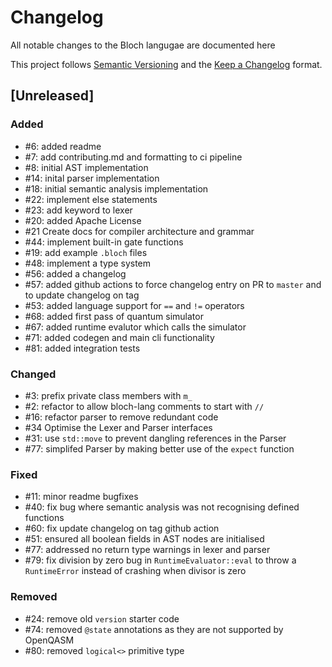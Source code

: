 # Changelog

All notable changes to the Bloch langugae are documented here

This project follows [Semantic Versioning](https://semver.org/) and the [Keep a Changelog](https://keepachangelog.com/en/1.0.0/) format. 

## [Unreleased]
### Added
- #6: added readme
- #7: add contributing.md and formatting to ci pipeline
- #8: initial AST implementation 
- #14: inital parser implementation
- #18: initial semantic analysis implementation 
- #22: implement else statements 
- #23: add keyword to lexer
- #20: added Apache License
- #21 Create docs for compiler architecture and grammar
- #44: implement built-in gate functions
- #19: add example `.bloch` files
- #48: implement a type system
- #56: added a changelog
- #57: added github actions to force changelog entry on PR to `master` and to update changelog on tag
- #53: added language support for `==` and `!=` operators
- #68: added first pass of quantum simulator
- #67: added runtime evalutor which calls the simulator
- #71: added codegen and main cli functionality
- #81: added integration tests

### Changed
- #3: prefix private class members with `m_`
- #2: refactor to allow bloch-lang comments to start with `//`
- #16: refactor parser to remove redundant code
- #34 Optimise the Lexer and Parser interfaces 
- #31: use `std::move` to prevent dangling references in the Parser
- #77: simplifed Parser by making better use of the `expect` function

### Fixed
- #11: minor readme bugfixes
- #40: fix bug where semantic analysis was not recognising defined functions
- #60: fix update changelog on tag github action
- #51: ensured all boolean fields in AST nodes are initialised
- #77: addressed no return type warnings in lexer and parser
- #79: fix division by zero bug in `RuntimeEvaluator::eval` to throw a `RuntimeError` instead of crashing when divisor is zero

### Removed  
- #24: remove old `version` starter code
- #74: removed `@state` annotations as they are not supported by OpenQASM
- #80: removed `logical<>` primitive type











